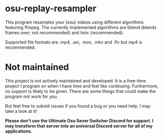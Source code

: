 # osu-replay-resampler

This program resamples your (osu) videos using different algorithms featuring ffmpeg.
The currently implemented algorithms are tblend (blends frames over; not recommended) and tmix (recommended).

Supported file formats are .mp4, .avi, .mov, .mkv and .flv but mp4 is recommended.

# Not maintained

This project is not actively maintained and developed. It is a free-time project I program on when I have time and feel like continuing.
Furthermore, no support is likely to be given. There are some things that could make the program not work for you.

But feel free to submit issues if you found a bug or you need help, I may take a look at it!

**Please don't use the Ultimate Osu Sever Switcher Discord for support. I may transform that server into an universal Discord server for all of my applications.**
